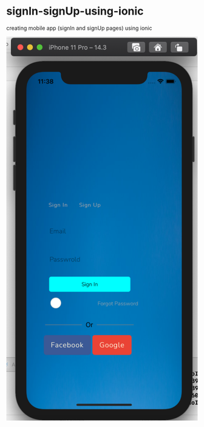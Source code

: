 # signIn-signUp-using-ionic
creating mobile app (signIn and signUp pages) using ionic 

<img src="https://github.com/RezwanTarin/signIn-signUp-using-ionic/blob/master/SingIn.png" />
